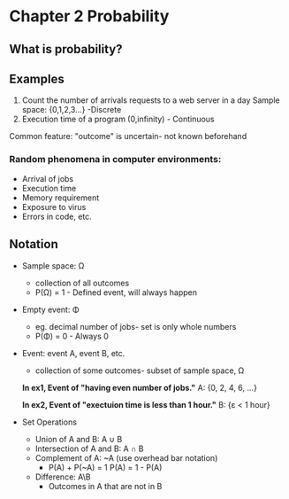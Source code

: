 # Chapter 2 Probability
## What is probability?
## Examples
1. Count the number of arrivals requests to a web server in a day
    Sample space: {0,1,2,3...} -Discrete
2. Execution time of a program
    (0,infinity) - Continuous 

Common feature: "outcome" is uncertain- not known beforehand

### Random phenomena in computer environments:
* Arrival of jobs
* Execution time
* Memory requirement
* Exposure to virus
* Errors in code, etc.

## Notation
* Sample space: Ω
    * collection of all outcomes
    * P(Ω) = 1 - Defined event, will always happen
* Empty event: Φ 
    * eg. decimal number of jobs- set is only whole numbers
    * P(Φ) = 0 - Always 0
* Event: event A, event B, etc.
    * collection of some outcomes- subset of sample space, Ω
    
    **In ex1, Event of "having even number of jobs."**
    A: {0, 2, 4, 6, ...}

    **In ex2, Event of "exectuion time is less than 1 hour."**
    B: {ε < 1 hour}

* Set Operations
    * Union of A and B: A ∪ B
    * Intersection of A and B: A ∩ B
    * Complement of A: ~A (use overhead bar notation)
        * P(A) + P(~A) = 1
            P(A) = 1 - P(A)
    * Difference: A\B
        * Outcomes in A that are not in B
